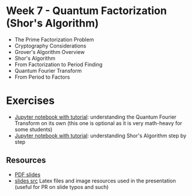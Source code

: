 # Week 7 - Quantum Factorization (Shor's Algorithm)

 * The Prime Factorization Problem
 * Cryptography Considerations
 * Grover's Algorithm Overview
 * Shor's Algorithm
 * From Factorization to Period Finding
 * Quantum Fourier Transform
 * From Period to Factors

# Exercises
 * [Jupyter notebook with tutorial](exercises/w7_01.ipynb): understanding the Quantum Fourier Transform on its own (this one is optional as it is very math-heavy for some students)
 * [Jupyter notebook with tutorial](exercises/w7_02.ipynb): understanding Shor's Algorithm step by step

## Resources
 * [PDF slides](slides.pdf)
 * [slides src](latex/) Latex files and image resources used in the presentation (useful for PR on slide typos and such)
